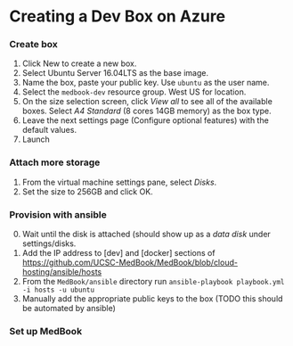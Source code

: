 # Creating a Dev Box on Azure

### Create box

1. Click New to create a new box. 
2. Select Ubuntu Server 16.04LTS as the base image.
3. Name the box, paste your public key. Use `ubuntu` as the user name.
4. Select the `medbook-dev` resource group. West US for location.
5. On the size selection screen, click *View all* to see all of the available boxes. Select *A4 Standard* (8 cores 14GB memory) as the box type.
6. Leave the next settings page (Configure optional features) with the default values.
7. Launch

### Attach more storage
1. From the virtual machine settings pane, select *Disks*.
2. Set the size to 256GB and click OK.

### Provision with ansible
0. Wait until the disk is attached (should show up as a *data disk* under settings/disks.
1. Add the IP address to [dev] and [docker] sections of https://github.com/UCSC-MedBook/MedBook/blob/cloud-hosting/ansible/hosts
1. From the `MedBook/ansible` directory run `ansible-playbook playbook.yml -i hosts -u ubuntu`
2. Manually add the appropriate public keys to the box (TODO this should be automated by ansible)

### Set up MedBook
